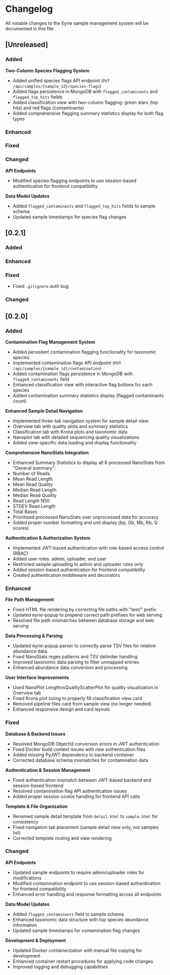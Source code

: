 # Changelog

All notable changes to the Eyrie sample management system will be documented in this file.

## [Unreleased]

### Added
**Two-Column Species Flagging System**
 - Added unified species flags API endpoint (`PUT /api/samples/{sample_id}/species-flags`) 
 - Added flags persistence in MongoDB with `flagged_contaminants` and `flagged_top_hits` fields
 - Added classification view with two-column flagging: green stars (top hits) and red flags (contaminants)
 - Added comprehensive flagging summary statistics display for both flag types

### Enhanced

### Fixed

### Changed
**API Endpoints**
 - Modified species flagging endpoints to use session-based authentication for frontend compatibility

**Data Model Updates**
 - Added `flagged_contaminants` and `flagged_top_hits` fields to sample schema
 - Updated sample timestamps for species flag changes

## [0.2.1]

### Added

### Enhanced

### Fixed

 - Fixed `.gitignore` *auth* bug

### Changed

## [0.2.0]

### Added
**Contamination Flag Management System**
 - Added persistent contamination flagging functionality for taxonomic species
 - Implemented contamination flags API endpoint (`PUT /api/samples/{sample_id}/contamination`)
 - Added contamination flags persistence in MongoDB with `flagged_contaminants` field
 - Enhanced classification view with interactive flag buttons for each species
 - Added contamination summary statistics display (flagged contaminants count)

**Enhanced Sample Detail Navigation**
 - Implemented three-tab navigation system for sample detail view:
  - Overview tab with quality plots and summary statistics
  - Classification tab with Krona plots and taxonomic data
  - Nanoplot tab with detailed sequencing quality visualizations
 - Added view-specific data loading and display functionality

**Comprehensive NanoStats Integration**
 - Enhanced Summary Statistics to display all 8 processed NanoStats from "General summary":
  - Number of Reads
  - Mean Read Length  
  - Mean Read Quality
  - Median Read Length
  - Median Read Quality
  - Read Length N50
  - STDEV Read Length
  - Total Bases
 - Prioritized processed NanoStats over unprocessed data for accuracy
 - Added proper number formatting and unit display (bp, Gb, Mb, Kb, Q scores)

**Authentication & Authorization System**
 - Implemented JWT-based authentication with role-based access control (RBAC)
 - Added user roles: admin, uploader, and user
 - Restricted sample uploading to admin and uploader roles only
 - Added session-based authentication for frontend compatibility
 - Created authentication middleware and decorators

### Enhanced
**File Path Management**
 - Fixed HTML file rendering by correcting file paths with "test/" prefix
 - Updated eyrie-popup to prepend correct path prefixes for web serving
 - Resolved file path mismatches between database storage and web serving

**Data Processing & Parsing**
 - Updated eyrie-popup parser to correctly parse TSV files for relative abundance data
 - Fixed NanoStats regex patterns and TSV delimiter handling
 - Improved taxonomic data parsing to filter unmapped entries
 - Enhanced abundance data conversion and processing

**User Interface Improvements**
 - Used NanoPlot LengthvsQualityScatterPlot for quality visualization in Overview tab
 - Fixed Krona plot sizing to properly fill classification view card
 - Removed pipeline files card from sample view (no longer needed)
 - Enhanced responsive design and card layouts

### Fixed
**Database & Backend Issues**
 - Resolved MongoDB ObjectId conversion errors in JWT authentication
 - Fixed Docker build context issues with new authentication files
 - Added missing PyJWT dependency to backend container
 - Corrected database schema mismatches for contamination data

**Authentication & Session Management**
 - Fixed authentication mismatch between JWT-based backend and session-based frontend
 - Resolved contamination flag API authentication issues
 - Added proper session cookie handling for frontend API calls

**Template & File Organization**
 - Renamed sample detail template from `detail.html` to `sample.html` for consistency
 - Fixed navigation tab placement (sample detail view only, not samples list)
 - Corrected template routing and view rendering

### Changed
**API Endpoints**
 - Updated sample endpoints to require admin/uploader roles for modifications
 - Modified contamination endpoint to use session-based authentication for frontend compatibility
 - Enhanced error handling and response formatting across all endpoints

**Data Model Updates**
 - Added `flagged_contaminants` field to sample schema
 - Enhanced taxonomic data structure with top species abundance information
 - Updated sample timestamps for contamination flag changes

**Development & Deployment**
 - Updated Docker containerization with manual file copying for development
 - Enhanced container restart procedures for applying code changes
 - Improved logging and debugging capabilities
